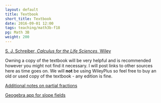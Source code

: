 ```yaml
---
layout: default
title: Textbook
short_title: Textbook
date: 2016-09-01 12:00
tags: teaching/math3b-f18
pg: Math 3B
weight: 200
---
```



[S. J. Schreiber, _Calculus for the Life Sciences_, Wiley][book]

Owning a copy of the textbook will be very helpful and is recommended however you might not find it necessary. I will post links to other sources here as time goes on. We will __not__ be using WileyPlus so feel free to buy an old or used copy of the textbook - any edition is fine. 

[Additional notes on partial fractions](./partial-fractions.pdf)

[Geogebra app for slope fields][geogebra]

[geogebra]: https://www.geogebra.org/m/Rn8pX4ku
[book]: http://www.wiley.com/WileyCDA/Section/id-822944.html
